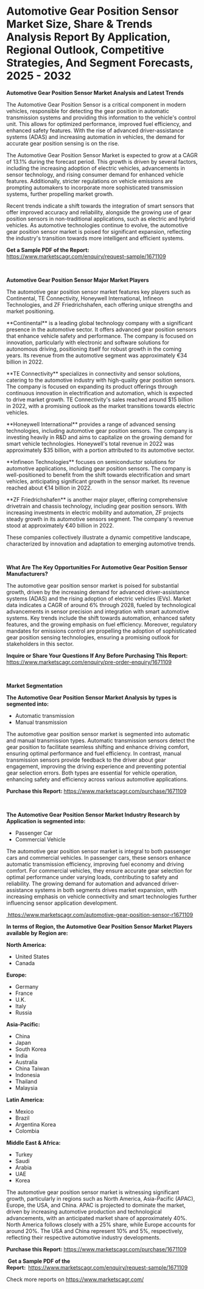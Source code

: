 <p><h1>Automotive Gear Position Sensor Market Size, Share & Trends Analysis Report By Application, Regional Outlook, Competitive Strategies, And Segment Forecasts, 2025 - 2032</h1></p><p><strong>Automotive Gear Position Sensor Market Analysis and Latest Trends</strong></p>
<p><p>The Automotive Gear Position Sensor is a critical component in modern vehicles, responsible for detecting the gear position in automatic transmission systems and providing this information to the vehicle's control unit. This allows for optimized performance, improved fuel efficiency, and enhanced safety features. With the rise of advanced driver-assistance systems (ADAS) and increasing automation in vehicles, the demand for accurate gear position sensing is on the rise.</p><p>The Automotive Gear Position Sensor Market is expected to grow at a CAGR of 13.1% during the forecast period. This growth is driven by several factors, including the increasing adoption of electric vehicles, advancements in sensor technology, and rising consumer demand for enhanced vehicle features. Additionally, stricter regulations on vehicle emissions are prompting automakers to incorporate more sophisticated transmission systems, further propelling market growth.</p><p>Recent trends indicate a shift towards the integration of smart sensors that offer improved accuracy and reliability, alongside the growing use of gear position sensors in non-traditional applications, such as electric and hybrid vehicles. As automotive technologies continue to evolve, the automotive gear position sensor market is poised for significant expansion, reflecting the industry's transition towards more intelligent and efficient systems.</p></p>
<p><strong>Get a Sample PDF of the Report:&nbsp;</strong> <a href="https://www.marketscagr.com/enquiry/request-sample/1671109?utm_campaign=2031&utm_medium=2&utm_source=Github&utm_content=ia&utm_term=09042025&utm_id=automotive-gear-position-sensor">https://www.marketscagr.com/enquiry/request-sample/1671109</a></p>
<p>&nbsp;</p>
<p><strong>Automotive Gear Position Sensor Major Market Players</strong></p>
<p><p>The automotive gear position sensor market features key players such as Continental, TE Connectivity, Honeywell International, Infineon Technologies, and ZF Friedrichshafen, each offering unique strengths and market positioning.</p><p>**Continental** is a leading global technology company with a significant presence in the automotive sector. It offers advanced gear position sensors that enhance vehicle safety and performance. The company is focused on innovation, particularly with electronic and software solutions for autonomous driving, positioning itself for robust growth in the coming years. Its revenue from the automotive segment was approximately €34 billion in 2022.</p><p>**TE Connectivity** specializes in connectivity and sensor solutions, catering to the automotive industry with high-quality gear position sensors. The company is focused on expanding its product offerings through continuous innovation in electrification and automation, which is expected to drive market growth. TE Connectivity's sales reached around $15 billion in 2022, with a promising outlook as the market transitions towards electric vehicles.</p><p>**Honeywell International** provides a range of advanced sensing technologies, including automotive gear position sensors. The company is investing heavily in R&D and aims to capitalize on the growing demand for smart vehicle technologies. Honeywell's total revenue in 2022 was approximately $35 billion, with a portion attributed to its automotive sector.</p><p>**Infineon Technologies** focuses on semiconductor solutions for automotive applications, including gear position sensors. The company is well-positioned to benefit from the shift towards electrification and smart vehicles, anticipating significant growth in the sensor market. Its revenue reached about €14 billion in 2022.</p><p>**ZF Friedrichshafen** is another major player, offering comprehensive drivetrain and chassis technology, including gear position sensors. With increasing investments in electric mobility and automation, ZF projects steady growth in its automotive sensors segment. The company's revenue stood at approximately €40 billion in 2022.</p><p>These companies collectively illustrate a dynamic competitive landscape, characterized by innovation and adaptation to emerging automotive trends.</p></p>
<p>&nbsp;</p>
<p><strong>What Are The Key Opportunities For Automotive Gear Position Sensor Manufacturers?</strong></p>
<p><p>The automotive gear position sensor market is poised for substantial growth, driven by the increasing demand for advanced driver-assistance systems (ADAS) and the rising adoption of electric vehicles (EVs). Market data indicates a CAGR of around 6% through 2028, fueled by technological advancements in sensor precision and integration with smart automotive systems. Key trends include the shift towards automation, enhanced safety features, and the growing emphasis on fuel efficiency. Moreover, regulatory mandates for emissions control are propelling the adoption of sophisticated gear position sensing technologies, ensuring a promising outlook for stakeholders in this sector.</p></p>
<p><strong>Inquire or Share Your Questions If Any Before Purchasing This Report:</strong> <a href="https://www.marketscagr.com/enquiry/pre-order-enquiry/1671109?utm_campaign=2031&utm_medium=2&utm_source=Github&utm_content=ia&utm_term=09042025&utm_id=automotive-gear-position-sensor">https://www.marketscagr.com/enquiry/pre-order-enquiry/1671109</a></p>
<p>&nbsp;</p>
<p><strong>Market Segmentation</strong></p>
<p><strong>The Automotive Gear Position Sensor Market Analysis by types is segmented into:</strong></p>
<p><ul><li>Automatic transmission</li><li>Manual transmission</li></ul></p>
<p><p>The automotive gear position sensor market is segmented into automatic and manual transmission types. Automatic transmission sensors detect the gear position to facilitate seamless shifting and enhance driving comfort, ensuring optimal performance and fuel efficiency. In contrast, manual transmission sensors provide feedback to the driver about gear engagement, improving the driving experience and preventing potential gear selection errors. Both types are essential for vehicle operation, enhancing safety and efficiency across various automotive applications.</p></p>
<p><strong>Purchase this Report:&nbsp;</strong><a href="https://www.marketscagr.com/purchase/1671109?utm_campaign=2031&utm_medium=2&utm_source=Github&utm_content=ia&utm_term=09042025&utm_id=automotive-gear-position-sensor">https://www.marketscagr.com/purchase/1671109</a></p>
<p>&nbsp;</p>
<p><strong>The Automotive Gear Position Sensor Market Industry Research by Application is segmented into:</strong></p>
<p><ul><li>Passenger Car</li><li>Commercial Vehicle</li></ul></p>
<p><p>The automotive gear position sensor market is integral to both passenger cars and commercial vehicles. In passenger cars, these sensors enhance automatic transmission efficiency, improving fuel economy and driving comfort. For commercial vehicles, they ensure accurate gear selection for optimal performance under varying loads, contributing to safety and reliability. The growing demand for automation and advanced driver-assistance systems in both segments drives market expansion, with increasing emphasis on vehicle connectivity and smart technologies further influencing sensor application development.</p></p>
<p><a href="https://www.marketscagr.com/automotive-gear-position-sensor-r1671109?utm_campaign=2031&utm_medium=2&utm_source=Github&utm_content=ia&utm_term=09042025&utm_id=automotive-gear-position-sensor">&nbsp;https://www.marketscagr.com/automotive-gear-position-sensor-r1671109</a></p>
<p><strong>In terms of Region, the Automotive Gear Position Sensor Market Players available by Region are:</strong></p>
<p>
    <p> <strong> North America: </strong>
        <ul>
            <li>United States</li>
            <li>Canada</li>
        </ul>
        </p> 
    <p> <strong> Europe: </strong>
        <ul>
            <li>Germany</li>
            <li>France</li>
            <li>U.K.</li>
            <li>Italy</li>
            <li>Russia</li>
        </ul>
        </p> 
    <p> <strong> Asia-Pacific: </strong>
        <ul>
            <li>China</li>
            <li>Japan</li>
            <li>South Korea</li>
            <li>India</li>
            <li>Australia</li>
            <li>China Taiwan</li>
            <li>Indonesia</li>
            <li>Thailand</li>
            <li>Malaysia</li>
        </ul>
        </p> 
    <p> <strong> Latin America: </strong>
        <ul>
            <li>Mexico</li>
            <li>Brazil</li>
            <li>Argentina Korea</li>
            <li>Colombia</li>
        </ul>
        </p> 
    <p> <strong> Middle East & Africa: </strong>
        <ul>
            <li>Turkey</li>
            <li>Saudi</li>
            <li>Arabia</li>
            <li>UAE</li>
            <li>Korea</li>
        </ul>
    </p>
    </p>
<p><p>The automotive gear position sensor market is witnessing significant growth, particularly in regions such as North America, Asia-Pacific (APAC), Europe, the USA, and China. APAC is projected to dominate the market, driven by increasing automotive production and technological advancements, with an anticipated market share of approximately 40%. North America follows closely with a 25% share, while Europe accounts for around 20%. The USA and China represent 10% and 5%, respectively, reflecting their respective automotive industry developments.</p></p>
<p><strong>Purchase this Report: </strong><a href="https://www.marketscagr.com/purchase/1671109?utm_campaign=2031&utm_medium=2&utm_source=Github&utm_content=ia&utm_term=09042025&utm_id=automotive-gear-position-sensor">https://www.marketscagr.com/purchase/1671109</a></p>
<p>&nbsp;<strong>Get a Sample PDF of the Report:&nbsp;&nbsp;</strong><a href="https://www.marketscagr.com/enquiry/request-sample/1671109?utm_campaign=2031&utm_medium=2&utm_source=Github&utm_content=ia&utm_term=09042025&utm_id=automotive-gear-position-sensor">https://www.marketscagr.com/enquiry/request-sample/1671109</a></p>
<p><strong></strong></p>
<p>Check more reports on <a href="https://www.marketscagr.com/?utm_campaign=2031&utm_medium=2&utm_source=Github&utm_content=ia&utm_term=09042025&utm_id=automotive-gear-position-sensor">https://www.marketscagr.com/</a></p>